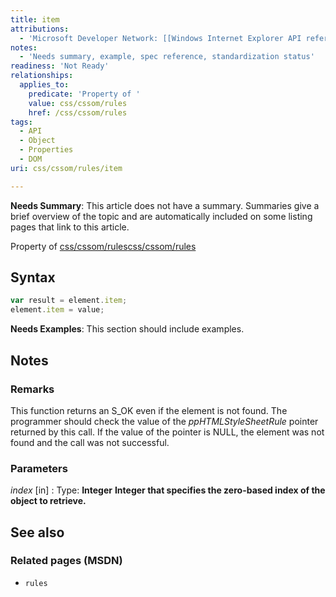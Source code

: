 ```yaml
---
title: item
attributions:
  - 'Microsoft Developer Network: [[Windows Internet Explorer API reference](http://msdn.microsoft.com/en-us/library/ie/hh828809%28v=vs.85%29.aspx) Article]'
notes:
  - 'Needs summary, example, spec reference, standardization status'
readiness: 'Not Ready'
relationships:
  applies_to:
    predicate: 'Property of '
    value: css/cssom/rules
    href: /css/cssom/rules
tags:
  - API
  - Object
  - Properties
  - DOM
uri: css/cssom/rules/item

---
```

**Needs Summary**: This article does not have a summary. Summaries give a brief overview of the topic and are automatically included on some listing pages that link to this article.

Property of [css/cssom/rules](/css/cssom/rules)[css/cssom/rules](/css/cssom/rules)

## Syntax

``` js
var result = element.item;
element.item = value;
```

**Needs Examples**: This section should include examples.

## Notes

### Remarks

This function returns an S\_OK even if the element is not found. The programmer should check the value of the *ppHTMLStyleSheetRule* pointer returned by this call. If the value of the pointer is NULL, the element was not found and the call was not successful.

### Parameters

*index* [in]
:   Type: **Integer** ****Integer** that specifies the zero-based index of the object to retrieve.**

## See also

### Related pages (MSDN)

-   `rules`
